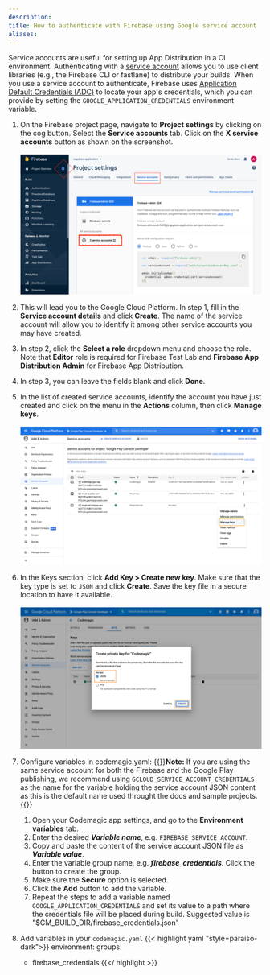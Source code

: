 ```yaml
---
description: 
title: How to authenticate with Firebase using Google service account
aliases:
---
```


Service accounts are useful for setting up App Distribution in a CI environment. Authenticating with a [service account](https://cloud.google.com/iam/docs/creating-managing-service-accounts) allows you to use client libraries (e.g., the Firebase CLI or fastlane) to distribute your builds. When you use a service account to authenticate, Firebase uses [Application Default Credentials (ADC)](https://cloud.google.com/docs/authentication/production) to locate your app's credentials, which you can provide by setting the `GOOGLE_APPLICATION_CREDENTIALS` environment variable.

1. On the Firebase project page, navigate to **Project settings** by clicking on the cog button. Select the **Service accounts** tab. Click on the **X service accounts** button as shown on the screenshot. <br><br>
![Firebase service accounts](../uploads/firebase_service_accounts_button.png)

2. This will lead you to the Google Cloud Platform. In step 1, fill in the **Service account details** and click **Create**. The name of the service account will allow you to identify it among other service accounts you may have created.

3. In step 2, click the **Select a role** dropdown menu and choose the role. Note that **Editor** role is required for Firebase Test Lab and **Firebase App Distribution Admin** for Firebase App Distribution.

4. In step 3, you can leave the fields blank and click **Done**.

5. In the list of created service accounts, identify the account you have just created and click on the menu in the **Actions** column, then click **Manage keys**.<br><br>
![Google cloud key](../uploads/google_cloud_three.png)

6. In the Keys section, click **Add Key > Create new key**. Make sure that the key type is set to `JSON` and click **Create**. Save the key file in a secure location to have it available.<br><br>
![Google cloud json](../uploads/google_cloud_four.png)

7. Configure variables in codemagic.yaml:
    {{<notebox>}}**Note:** If you are using the same service account for both the Firebase and the Google Play publishing, we recommend using `GCLOUD_SERVICE_ACCOUNT_CREDENTIALS` as the name for the variable holding the service account JSON content as this is the default name used throught the docs and sample projects.
    {{</notebox>}}

    1. Open your Codemagic app settings, and go to the **Environment variables** tab.
    2. Enter the desired **_Variable name_**, e.g. `FIREBASE_SERVICE_ACCOUNT`.
    3. Copy and paste the content of the service account JSON file as **_Variable value_**.
    4. Enter the variable group name, e.g. **_firebase_credentials_**. Click the button to create the group.
    5. Make sure the **Secure** option is selected.
    6. Click the **Add** button to add the variable.
    7. Repeat the steps to add a variable named `GOOGLE_APPLICATION_CREDENTIALS` and set its value to a path where the credentials file will be placed during build. Suggested value is "$CM_BUILD_DIR/firebase_credentials.json"

8. Add variables in your `codemagic.yaml`
{{< highlight yaml "style=paraiso-dark">}}
  environment:
    groups:
      - firebase_credentials
{{</ highlight >}}